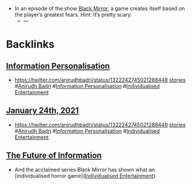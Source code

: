 - In an episode of the show [Black Mirror](<Black Mirror.md>), a game creates itself based on the player’s greatest fears. Hint: It’s pretty scary.
    - — 

# Backlinks
## [Information Personalisation](<Information Personalisation.md>)
- https://twitter.com/anirudhbadri/status/1322242745021288448 [stories](<stories.md>) #[Anirudh Badri](<Anirudh Badri.md>) #[Information Personalisation](<Information Personalisation.md>) #[Individualised Entertainment](<Individualised Entertainment.md>)

## [January 24th, 2021](<January 24th, 2021.md>)
- https://twitter.com/anirudhbadri/status/1322242745021288448 [stories](<stories.md>) #[Anirudh Badri](<Anirudh Badri.md>) #[Information Personalisation](<Information Personalisation.md>) #[Individualised Entertainment](<Individualised Entertainment.md>)

## [The Future of Information](<The Future of Information.md>)
- And the acclaimed series Black Mirror has shown what an [individualised horror game]([Individualised Entertainment](<Individualised Entertainment.md>))

